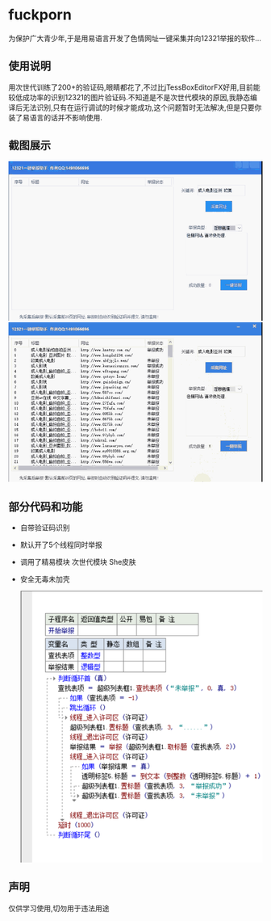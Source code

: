 # fuckporn

为保护广大青少年,于是用易语言开发了色情网址一键采集并向12321举报的软件... 

## 使用说明

用次世代训练了200+的验证码,眼睛都花了,不过比jTessBoxEditorFX好用,目前能较低成功率的识别12321的图片验证码.不知道是不是次世代模块的原因,我静态编译后无法识别,只有在运行调试的时候才能成功,这个问题暂时无法解决,但是只要你装了易语言的话并不影响使用.

## 截图展示

![展示图片](https://github.com/OFZFZS/fuckporn/blob/master/screenshot/1.gif?raw=true)![展示图片](https://github.com/OFZFZS/fuckporn/blob/master/screenshot/2.gif?raw=true)

## 部分代码和功能

- 自带验证码识别

- 默认开了5个线程同时举报

- 调用了精易模块 次世代模块 She皮肤 

- 安全无毒未加壳

  ![展示图片](https://github.com/OFZFZS/fuckporn/blob/master/screenshot/code.png?raw=true)



## 声明

仅供学习使用,切勿用于违法用途
